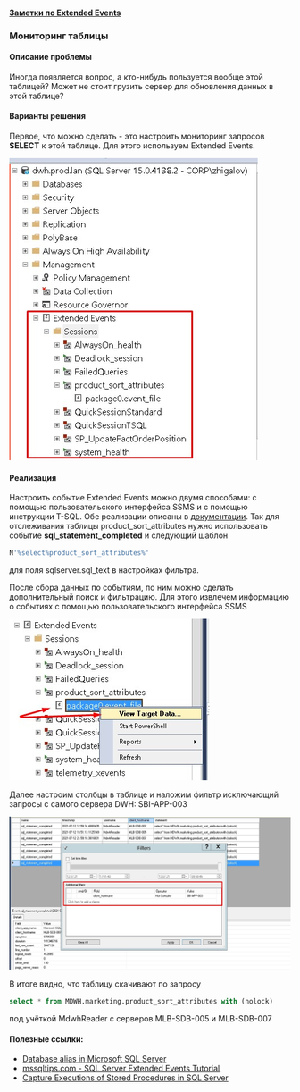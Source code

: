 #### [Заметки по Extended Events](./ExtendedEvents_note.md)  

### Мониторинг таблицы

#### Описание проблемы

Иногда появляется вопрос, а кто-нибудь пользуется вообще этой таблицей? Может не стоит грузить сервер для обновления данных в этой таблице?

#### Варианты решения

Первое, что можно сделать - это настроить мониторинг запросов **SELECT** к этой таблице. Для этого используем Extended Events.

![](./ExtendedEvents.jpg)

#### Реализация

Настроить событие Extended Events можно двумя способами: с помощью пользовательского интерфейса SSMS и с помощью инструкции T-SQL. Обе реализации описаны в [документации](https://docs.microsoft.com/ru-ru/sql/relational-databases/extended-events/quick-start-extended-events-in-sql-server?view=sql-server-ver15). Так для отслеживания таблицы product_sort_attributes нужно использовать событие **sql_statement_completed** и следующий шаблон

```sql
N'%select%product_sort_attributes%'
```

для поля sqlserver.sql_text в настройках фильтра.

После сбора данных по событиям, по ним можно сделать дополнительный поиск и фильтрацию. Для этого извлечем информацию о событиях с помощью пользовательского интерфейса SSMS 

![](./ExtendedEvents_2.jpg)

Далее настроим столбцы в таблице и наложим фильтр исключающий запросы с самого сервера DWH: SBI-APP-003

![](./ExtendedEvents_3.jpg)

В итоге видно, что таблицу скачивают по запросу

```sql
select * from MDWH.marketing.product_sort_attributes with (nolock)
```

под учёткой MdwhReader
с серверов MLB-SDB-005 и MLB-SDB-007

#### Полезные ссылки:  

- [Database alias in Microsoft SQL Server](https://www.baud.cz/blog/database-alias-in-microsoft-sql-server)  
- [mssqltips.com - SQL Server Extended Events Tutorial](https://www.mssqltips.com/sqlservertutorial/9194/sql-server-extended-events-tutorial/)  
- [Capture Executions of Stored Procedures in SQL Server](https://www.mssqltips.com/sqlservertip/6550/capture-executions-of-stored-procedures-in-sql-server/)  

